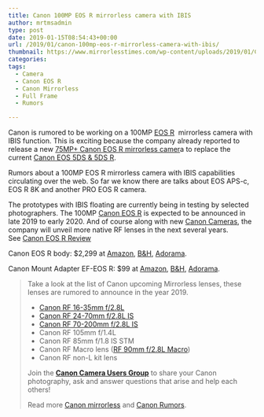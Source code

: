 ```yaml
---
title: Canon 100MP EOS R mirrorless camera with IBIS
author: mrtmsadmin
type: post
date: 2019-01-15T08:54:43+00:00
url: /2019/01/canon-100mp-eos-r-mirrorless-camera-with-ibis/
thumbnail: https://www.mirrorlesstimes.com/wp-content/uploads/2019/01/Canon-EOS-R-camera-rumors.jpg
categories:
tags:
  - Camera
  - Canon EOS R
  - Canon Mirrorless
  - Full Frame
  - Rumors

---
```

Canon is rumored to be working on a 100MP [EOS R][1]  mirrorless camera with IBIS function. This is exciting because the company already reported to release a new [75MP+ Canon EOS R mirrorless camer][2]a to replace the current [Canon EOS 5DS & 5DS R][3].

Rumors about a 100MP EOS R mirrorless camera with IBIS capabilities circulating over the web. So far we know there are talks about EOS APS-c, EOS R 8K and another PRO EOS R camera.

<p class="p1">
  <span class="s1">The prototypes with IBIS floating are currently being in testing by selected photographers. The 100MP <a href="https://www.dailycameranews.com/tag/canon-eos-r/">Canon EOS R</a> is expected to be announced in late 2019 to early 2020. And of course along with new <a href="http://www.guidetocamera.com/products/cameras/canon" target="_blank" rel="noopener">Canon Cameras</a>, the company will unveil more native RF lenses in the next several years. See <a href="http://www.guidetocamera.com/reviews/canon-eos-r-review" target="_blank" rel="noopener">Canon EOS R Review</a></span><!--more-->
</p>

<p class="p1">
  <span class="s1">Canon EOS R body: $2,299 at <a href="https://www.amazon.com/Canon-Cameras-Digital-Camera-3075C002/dp/B07H484HLT/?tag=daicamnew-20" data-amzn-asin="B07H484HLT">Amazon</a>, <a href="https://www.bhphotovideo.com/c/product/1433710-REG/canon_eos_r_mirrorless_digital.html/BI/20175/KBID/14249/">B&H</a>, <a href="https://adorama.evyy.net/c/63923/51926/1036?u=https://www.adorama.com/car.html">Adorama</a>.</span>
</p>

<p class="p1">
  <span class="s1">Canon Mount Adapter EF-EOS R: $99 at <a href="https://www.amazon.com/Canon-Mount-Adapter-EF-EOS-R/dp/B07H4CR6Y9/?tag=daicamnew-20" data-amzn-asin="B07H4CR6Y9">Amazon</a>, <a href="https://www.bhphotovideo.com/c/product/1433717-REG/canon_mount_adapter_ef_rf.html/BI/20175/KBID/14249/">B&H</a>, <a href="https://adorama.evyy.net/c/63923/51926/1036?u=https://www.adorama.com/carmar.html">Adorama</a>.</span>
</p>

> Take a look at the list of Canon upcoming Mirrorless lenses, these lenses are rumored to announce in the year 2019.
> 
> <ul class="ul1">
>   <li class="li1">
>     <span class="s1"><a href="https://www.dailycameranews.com/tag/rf-16-35mm-f-2-8l/" target="_blank" rel="noopener">Canon RF 16-35mm f/2.8L</a> </span>
>   </li>
>   <li class="li1">
>     <span class="s1"><a href="https://www.dailycameranews.com/tag/rf-24-70mm-f-2-8l-is/" target="_blank" rel="noopener">Canon RF 24-70mm f/2.8L IS</a></span>
>   </li>
>   <li class="li1">
>     <span class="s1"><a href="https://www.dailycameranews.com/tag/rf-70-200mm-f-2-8l-is-usm/" target="_blank" rel="noopener">Canon RF 70-200mm f/2.8L IS</a></span>
>   </li>
>   <li class="li1">
>     <span class="s1">Canon RF 105mm f/1.4L</span>
>   </li>
>   <li class="li1">
>     <span class="s1">Canon RF 85mm f/1.8 IS STM</span>
>   </li>
>   <li class="li1">
>     <span class="s1">Canon RF Macro lens (<a href="https://www.dailycameranews.com/tag/rf-90mm-f-2-8l-is-macro/" target="_blank" rel="noopener">RF 90mm f/2.8L Macro</a>)</span>
>   </li>
>   <li class="li1">
>     <span class="s1">Canon RF non-L kit lens</span>
>   </li>
> </ul>
> 
> Join the <a class="ext-link" title="" href="https://www.facebook.com/groups/185572945112087/" target="_blank" rel="external nofollow noopener"><strong>Canon Camera Users Group</strong></a> to share your Canon photography, ask and answer questions that arise and help each others!
> 
> Read more [Canon mirrorless][4] and <a href="https://www.dailycameranews.com/tag/canon-rumors/" target="_blank" rel="noopener">Canon Rumors</a>.

 [1]: https://www.mirrorlesstimes.com/tags/canon-eos-r/
 [2]: https://www.dailycameranews.com/2018/11/next-canon-eos-r-camera-to-feature-75-mp-sensor/
 [3]: https://www.dailycameranews.com/2015/12/best-standard-zoom-and-prime-lenses-for-the-canon-eos-5ds-r-dslr/
 [4]: https://www.mirrorlesstimes.com/tags/canon-mirrorless/